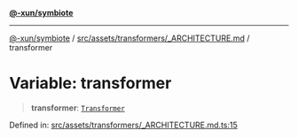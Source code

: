 [**@-xun/symbiote**](../../../../../README.md)

***

[@-xun/symbiote](../../../../../README.md) / [src/assets/transformers/\_ARCHITECTURE.md](../README.md) / transformer

# Variable: transformer

> **transformer**: [`Transformer`](../../../type-aliases/Transformer.md)

Defined in: [src/assets/transformers/\_ARCHITECTURE.md.ts:15](https://github.com/Xunnamius/symbiote/blob/ed48d0dc6e3c473abf99750adfa07c536cba0e98/src/assets/transformers/_ARCHITECTURE.md.ts#L15)
